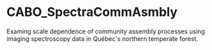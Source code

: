 # CABO_SpectraCommAsmbly
Examing scale dependence of community assembly processes using imaging spectroscopy data in Québec's northern temperate forest.
